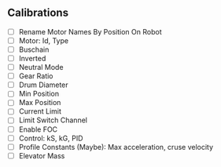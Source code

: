 Calibrations
----------------------------------
- [ ] Rename Motor Names By Position On Robot
- [ ] Motor: Id, Type
- [ ] Buschain
- [ ] Inverted
- [ ] Neutral Mode
- [ ] Gear Ratio
- [ ] Drum Diameter
- [ ] Min Position
- [ ] Max Position
- [ ] Current Limit
- [ ] Limit Switch Channel
- [ ] Enable FOC
- [ ] Control: kS, kG, PID
- [ ] Profile Constants (Maybe): Max acceleration, cruse velocity
- [ ] Elevator Mass

